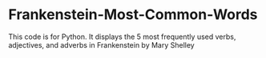 # Frankenstein-Most-Common-Words
This code is for Python. It displays the 5 most frequently used verbs, adjectives, and adverbs in Frankenstein by Mary Shelley
